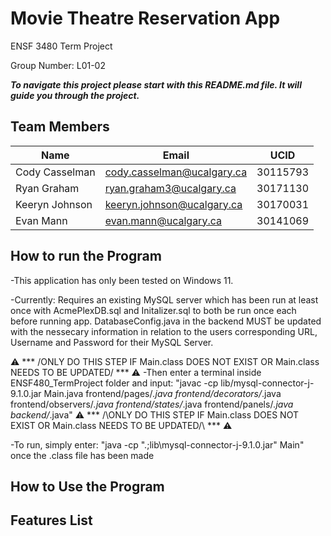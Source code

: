 # Movie Theatre Reservation App

ENSF 3480 Term Project

Group Number: L01-02

**_To navigate this project please start with this README.md file. It will guide you through the project._**

## Team Members

| Name           | Email                      | UCID     |
| -------------- | -------------------------- | -------- |
| Cody Casselman | cody.casselman@ucalgary.ca | 30115793 |
| Ryan Graham    | ryan.graham3@ucalgary.ca   | 30171130 |
| Keeryn Johnson | keeryn.johnson@ucalgary.ca | 30170031 |
| Evan Mann      | evan.mann@ucalgary.ca      | 30141069 |

## How to run the Program

-This application has only been tested on Windows 11.

-Currently: Requires an existing MySQL server which has been run at least once with AcmePlexDB.sql and Initalizer.sql to both be run once each before running app. DatabaseConfig.java in the backend MUST be updated with the nessecary information in relation to the users corresponding URL, Username and Password for their MySQL Server.

⚠️ *** \/ONLY DO THIS STEP IF Main.class DOES NOT EXIST OR Main.class NEEDS TO BE UPDATED\/ *** ⚠️
-Then enter a terminal inside ENSF480_TermProject folder and input: "javac -cp lib/mysql-connector-j-9.1.0.jar Main.java frontend/pages/*.java frontend/decorators/*.java frontend/observers/*.java frontend/states/*.java frontend/panels/*.java backend/*.java"
⚠️ *** /\ONLY DO THIS STEP IF Main.class DOES NOT EXIST OR Main.class NEEDS TO BE UPDATED/\ *** ⚠️

-To run, simply enter: "java -cp ".;lib\mysql-connector-j-9.1.0.jar" Main" once the .class file has been made

## How to Use the Program



## Features List

